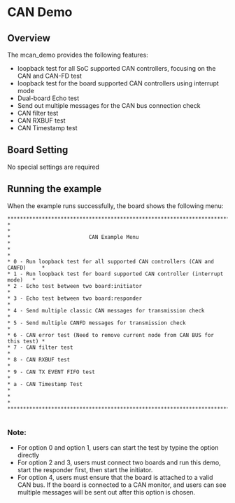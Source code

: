 # CAN Demo

## Overview

The mcan_demo provides the following features:
- loopback test for all SoC supported CAN controllers, focusing on the CAN and CAN-FD test
- loopback test for the board supported CAN controllers using interrupt mode
- Dual-board Echo test
- Send out multiple messages for the CAN bus connection check
- CAN filter test
- CAN RXBUF test
- CAN Timestamp test

## Board Setting

No special settings are required

## Running the example

When the example runs successfully, the board shows the following menu:

```console
*******************************************************************************
*                                                                             *
*                         CAN Example Menu                                    *
*                                                                             *
* 0 - Run loopback test for all supported CAN controllers (CAN and CANFD)     *
* 1 - Run loopback test for board supported CAN controller (interrupt mode)   *
* 2 - Echo test between two board:initiator                                   *
* 3 - Echo test between two board:responder                                   *
* 4 - Send multiple classic CAN messages for transmission check               *
* 5 - Send multiple CANFD messages for transmission check                     *
* 6 - CAN error test (Need to remove current node from CAN BUS for this test) *
* 7 - CAN filter test                                                         *
* 8 - CAN RXBUF test                                                          *
* 9 - CAN TX EVENT FIFO test                                                  *
* a - CAN Timestamp Test                                                      *
*                                                                             *
*******************************************************************************


```

### Note:

- For option 0 and option 1, users can start the test by typine the option directly
- For option 2 and 3, users must connect two boards and run this demo, start the responder first, then start the initiator.
- For option 4, users must ensure that the board is attached to a valid CAN bus. If the board is connected to a CAN monitor, and users can see multiple messages will be sent out after this option is chosen.
